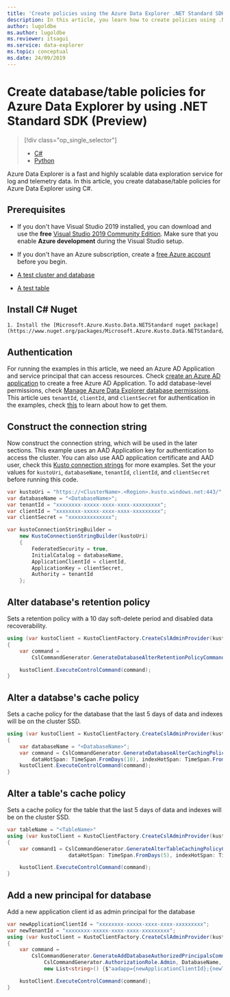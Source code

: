 ```yaml
---
title: 'Create policies using the Azure Data Explorer .NET Standard SDK (Preview)'
description: In this article, you learn how to create policies using .NET Standard SDK.
author: lugoldbe
ms.author: lugoldbe
ms.reviewer: itsagui
ms.service: data-explorer
ms.topic: conceptual
ms.date: 24/09/2019
---
```


# Create database/table policies for Azure Data Explorer by using .NET Standard SDK (Preview)

> [!div class="op_single_selector"]
> * [C#](database-table-policies-csharp.md)
> * [Python](database-table-policies-python.md)
>

Azure Data Explorer is a fast and highly scalable data exploration service for log and telemetry data. In this article, you create database/table policies for Azure Data Explorer using C#.

## Prerequisites

* If you don't have Visual Studio 2019 installed, you can download and use the **free** [Visual Studio 2019 Community Edition](https://www.visualstudio.com/downloads/). Make sure that you enable **Azure development** during the Visual Studio setup.

* If you don't have an Azure subscription, create a [free Azure account](https://azure.microsoft.com/free/) before you begin.

* [A test cluster and database](create-cluster-database-csharp.md)

* [A test table](net-standard-ingest-data.md)

## Install C# Nuget

```
1. Install the [Microsoft.Azure.Kusto.Data.NETStandard nuget package](https://www.nuget.org/packages/Microsoft.Azure.Kusto.Data.NETStandard/).
```
## Authentication
For running the examples in this article, we need an Azure AD Application and service principal that can access resources. Check [create an Azure AD application](https://docs.microsoft.com/en-us/azure/active-directory/develop/howto-create-service-principal-portal) to create a free Azure AD Application. To add database-level permissions, check [Manage Azure Data Explorer database permissions](https://docs.microsoft.com/bs-latn-ba/azure/data-explorer/manage-database-permissions). This article ues `tenantId`, `clientId`, and `clientSecret` for authentication in the examples, check [this](https://docs.microsoft.com/en-us/azure/active-directory/develop/howto-create-service-principal-portal) to learn about how to get them.

## Construct the connection string
Now construct the connection string, which will be used in the later sections. This example uses an AAD Application key for authentication to access the cluster. You can also use AAD application certificate and AAD user, check this [Kusto connection strings](https://docs.microsoft.com/en-us/azure/kusto/api/connection-strings/kusto) for more examples. Set the your values for `kustoUri`, `databaseName`, `tenantId`, `clientId`, and `clientSecret` before running this code.

```csharp
var kustoUri = "https://<ClusterName>.<Region>.kusto.windows.net:443/";
var databaseName = "<DatabaseName>";
var tenantId = "xxxxxxxx-xxxxx-xxxx-xxxx-xxxxxxxxx";
var clientId = "xxxxxxxx-xxxxx-xxxx-xxxx-xxxxxxxxx";
var clientSecret = "xxxxxxxxxxxxxx";

var kustoConnectionStringBuilder =
    new KustoConnectionStringBuilder(kustoUri)
    {
        FederatedSecurity = true,
        InitialCatalog = databaseName,
        ApplicationClientId = clientId,
        ApplicationKey = clientSecret,
        Authority = tenantId
    };
```

## Alter database's retention policy
Sets a retention policy with a 10 day soft-delete period and disabled data recoverability.

```csharp
using (var kustoClient = KustoClientFactory.CreateCslAdminProvider(kustoConnectionStringBuilder))
{
    var command =
        CslCommandGenerator.GenerateDatabaseAlterRetentionPolicyCommand(databaseName:databaseName, new DataRetentionPolicy(TimeSpan.FromDays(10), DataRecoverability.Disabled));

    kustoClient.ExecuteControlCommand(command);
}
```

## Alter a databse's cache policy
Sets a cache policy for the database that the last 5 days of data and indexes will be on the cluster SSD.

```csharp
using (var kustoClient = KustoClientFactory.CreateCslAdminProvider(kustoConnectionStringBuilder))
{
    var databaseName = "<DatabaseName>";
    var command = CslCommandGenerator.GenerateDatabaseAlterCachingPolicyCommand(databaseName: databaseName,
        dataHotSpan: TimeSpan.FromDays(10), indexHotSpan: TimeSpan.FromDays(10));
    kustoClient.ExecuteControlCommand(command);
}
```

## Alter a table's cache policy
Sets a cache policy for the table that the last 5 days of data and indexes will be on the cluster SSD.

```csharp
var tableName = "<TableName>"
using (var kustoClient = KustoClientFactory.CreateCslAdminProvider(kustoConnectionStringBuilder))
{
    var command1 = CslCommandGenerator.GenerateAlterTableCachingPolicyCommand(tableName: tableName,
                    dataHotSpan: TimeSpan.FromDays(5), indexHotSpan: TimeSpan.FromDays(5));

    kustoClient.ExecuteControlCommand(command);
}
```

## Add a new principal for database
Add a new application client id as admin principal for the database

```csharp
var newApplicationClientId = "xxxxxxxx-xxxxx-xxxx-xxxx-xxxxxxxxx";
var newTenantId = "xxxxxxxx-xxxxx-xxxx-xxxx-xxxxxxxxx";
using (var kustoClient = KustoClientFactory.CreateCslAdminProvider(kustoConnectionStringBuilder))
{
    var command =
        CslCommandGenerator.GenerateAddDatabaseAuthorizedPrincipalsCommand(
            CslCommandGenerator.AuthorizationRole.Admin, DatabaseName,
            new List<string>() {$"aadapp={newApplicationClientId};{newTenantId}"});

    kustoClient.ExecuteControlCommand(command);
}
```
